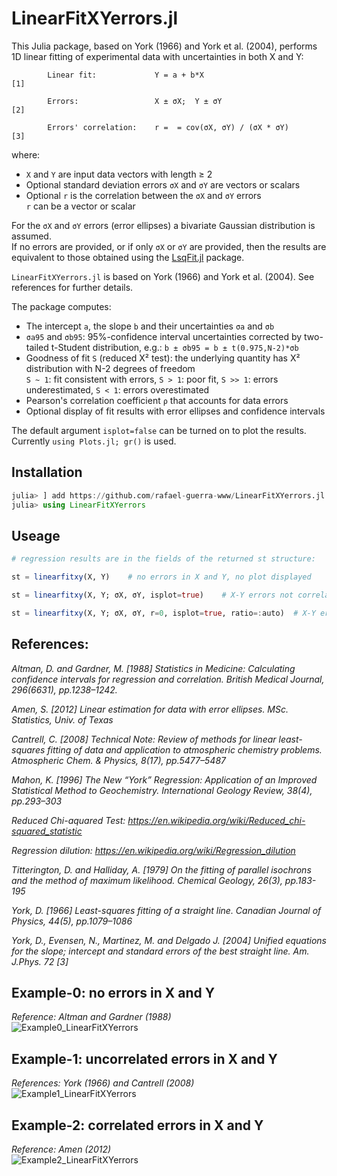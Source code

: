 # LinearFitXYerrors.jl

This Julia package, based on York (1966) and York et al. (2004), performs 1D linear fitting of experimental data with uncertainties in both X and Y:

            Linear fit:             Y = a + b*X                             [1]
            
            Errors:                 X ± σX;  Y ± σY                         [2]
            
            Errors' correlation:    r =  = cov(σX, σY) / (σX * σY)          [3]

where:
- `X` and `Y` are input data vectors with length ≥ 2
- Optional standard deviation errors `σX` and `σY` are vectors or scalars
- Optional `r` is the correlation between the `σX` and `σY` errors\
           `r` can be a vector or scalar

For the `σX` and `σY` errors (error ellipses) a bivariate Gaussian distribution is assumed.\
If no errors are provided, or if only `σX` or `σY` are provided, then the results are equivalent to those obtained using the [LsqFit.jl](https://github.com/JuliaNLSolvers/LsqFit.jl) package.

`LinearFitXYerrors.jl` is based on York (1966) and York et al. (2004). See references for further details.

The package computes:
- The intercept `a`, the slope `b` and their uncertainties `σa` and `σb`
- `σa95` and `σb95`: 95%-confidence interval uncertainties corrected by two-tailed t-Student distribution, e.g.: `b ± σb95 = b ± t(0.975,N-2)*σb`
- Goodness of fit `S` (reduced Χ² test): the underlying quantity has Χ² distribution with N-2 degrees of freedom\
  `S ~ 1`: fit consistent with errors, `S > 1`: poor fit, `S >> 1`: errors underestimated, `S < 1`: errors overestimated
- Pearson's correlation coefficient `ρ` that accounts for data errors
- Optional display of fit results with error ellipses and confidence intervals

The default argument `isplot=false` can be turned on to plot the results.\
Currently `using Plots.jl; gr()` is used.

##
## Installation
```julia
julia> ] add https://github.com/rafael-guerra-www/LinearFitXYerrors.jl
julia> using LinearFitXYerrors
```
##
## Useage
```julia
# regression results are in the fields of the returned st structure:

st = linearfitxy(X, Y)    # no errors in X and Y, no plot displayed

st = linearfitxy(X, Y; σX, σY, isplot=true)    # X-Y errors not correlateed (r=0); plot with ratio=1

st = linearfitxy(X, Y; σX, σY, r=0, isplot=true, ratio=:auto)  # X-Y errors not correlateed (r=0); plot with ratio=1
```

##
## References:

*Altman, D. and Gardner, M. [1988] Statistics in Medicine: Calculating confidence intervals for regression and correlation. British Medical Journal, 296(6631), pp.1238–1242.*

*Amen, S. [2012] Linear estimation for data with error ellipses. MSc. Statistics, Univ. of Texas*

*Cantrell, C. [2008] Technical Note: Review of methods for linear least-squares fitting of data and application to atmospheric chemistry problems. Atmospheric Chem. & Physics, 8(17), pp.5477–5487*

*Mahon, K. [1996] The New “York” Regression: Application of an Improved Statistical Method to Geochemistry. International Geology Review, 38(4), pp.293–303*

*Reduced Chi-aquared Test: https://en.wikipedia.org/wiki/Reduced_chi-squared_statistic*

*Regression dilution: https://en.wikipedia.org/wiki/Regression_dilution*

*Titterington, D. and Halliday, A. [1979] On the fitting of parallel isochrons and the method of maximum likelihood. Chemical Geology, 26(3), pp.183-195*

*York, D. [1966] Least-squares fitting of a straight line. Canadian Journal of Physics, 44(5), pp.1079–1086*

*York, D., Evensen, N., Martinez, M. and Delgado J. [2004] Unified equations for the slope; intercept and standard errors of the best straight line. Am. J.Phys. 72 [3]*

##
## Example-0: no errors in X and Y
*Reference: Altman and Gardner (1988)*\
![Example0_LinearFitXYerrors](https://user-images.githubusercontent.com/20739393/132667125-915c4fb8-0b29-438c-a269-efeada647597.png)

## Example-1: uncorrelated errors in X and Y
*References: York (1966) and Cantrell (2008)*\
![Example1_LinearFitXYerrors](https://user-images.githubusercontent.com/20739393/132667149-4cacd88a-6d62-409b-b08c-c69e78e671e3.png)

## Example-2: correlated errors in X and Y
*Reference: Amen (2012)*\
![Example2_LinearFitXYerrors](https://user-images.githubusercontent.com/20739393/132667167-d4cdf29e-32a0-4e39-a990-5f00165ffc1b.png)

